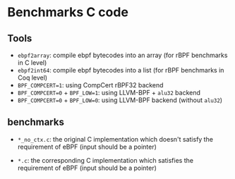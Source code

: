 # Benchmarks C code

## Tools
- `ebpf2array`: compile ebpf bytecodes into an array (for rBPF benchmarks in C level)
- `ebpf2int64`: compile ebpf bytecodes into a list (for rBPF benchmarks in Coq level)
- `BPF_COMPCERT=1`: using CompCert rBPF32 backend
- `BPF_COMPCERT=0` + `BPF_LOW=1`: using LLVM-BPF + `alu32` backend
- `BPF_COMPCERT=0` + `BPF_LOW=0`: using LLVM-BPF backend (without `alu32`)

## benchmarks

- `*_no_ctx.c`: the original C implementation which doesn't satisfy the requirement of eBPF (input should be a pointer)

- `*.c`: the corresponding C implementation which satisfies the requirement of eBPF (input should be a pointer)

